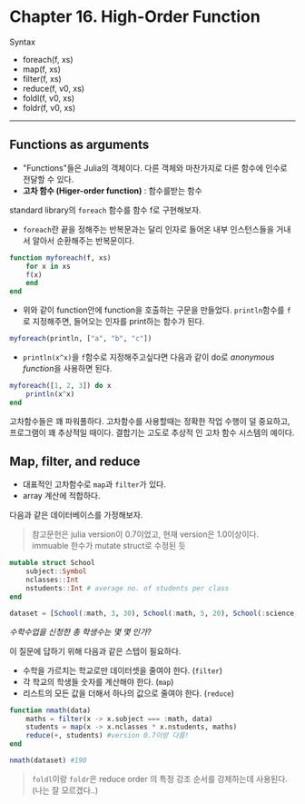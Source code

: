# Chapter 16. High-Order Function
Syntax
- foreach(f, xs)
- map(f, xs)
- filter(f, xs)
- reduce(f, v0, xs)
- foldl(f, v0, xs)
- foldr(f, v0, xs)
---
## Functions as arguments

- "Functions"들은 Julia의 객체이다. 다른 객체와 마찬가지로 다른 함수에 인수로 전달할 수 있다. 
- **고차 함수 (Higer-order function)** : 함수를받는 함수

standard library의 ```foreach``` 함수를 함수 f로 구현해보자. 
- ```foreach```란 끝을 정해주는 반복문과는 달리 인자로 들어온 내부 인스턴스들을 거내서 알아서 순환해주는 반복문이다.


``` julia
function myforeach(f, xs)
    for x in xs
    f(x)
    end
end
```
- 위와 같이 function안에 function을 호출하는 구문을 만들었다. ```println```함수를 ```f```로 지정해주면, 들어오는 인자를 print하는 함수가 된다.

```julia
myforeach(println, ["a", "b", "c"])
```

- ```println(x^x)```을 ```f```함수로 지정해주고싶다면 다음과 같이 do로 *anonymous function*을 사용하면 된다. 

```julia
myforeach([1, 2, 3]) do x
    println(x^x)
end
```

고차함수들은 꽤 파워풀하다.
고차함수를 사용할때는 정확한 작업 수행이 덜 중요하고, 프로그램이 꽤 추상적일 때이다. 결합기는 고도로 추상적 인 고차 함수 시스템의 예이다.

## Map, filter, and reduce

- 대표적인 고차함수로 ```map```과 ```filter```가 있다.
- array 계산에 적합하다.

다음과 같은 데이터베이스를 가정해보자.
>참고문헌은 julia version이 0.7이었고, 현재 version은 1.0이상이다. immuable 한수가 mutate struct로 수정된 듯

```julia
mutable struct School
    subject::Symbol
    nclasses::Int
    nstudents::Int # average no. of students per class    
end

dataset = [School(:math, 3, 30), School(:math, 5, 20), School(:science, 10, 5)]
```

*수학수업을 신청한 총 학생수는 몇 몇 인가?*

이 질문에 답하기 위해 다음과 같은 스텝이 필요하다.

- 수학을 가르치는 학교로만 데이터셋을 줄여야 한다. (```filter```)
- 각 학교의 학생들 숫자를 계산해야 한다. (```map```)
- 리스트의 모든 값을 더해서 하나의 값으로 줄여야 한다. (```reduce```)

```julia
function nmath(data)
    maths = filter(x -> x.subject === :math, data)
    students = map(x -> x.nclasses * x.nstudents, maths)
    reduce(+, students) #version 0.7이랑 다름!
end

nmath(dataset) #190
```
> ```foldl```이랑 ```foldr```은 reduce order 의 특정 강조 순서를 강제하는데 사용된다. (나는 잘 모르겠다..)













